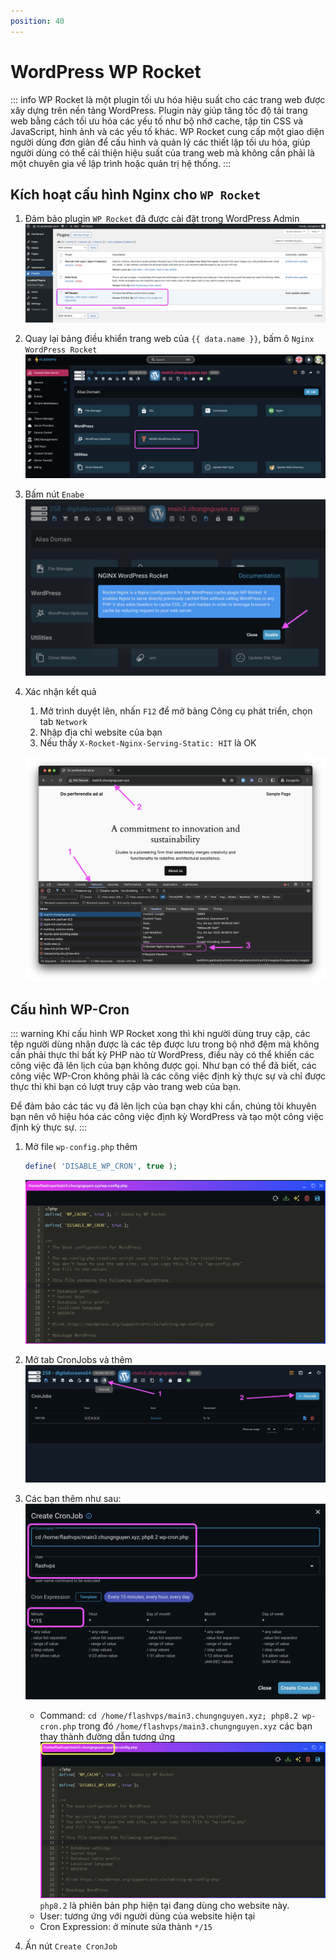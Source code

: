 ```yaml
---
position: 40
---
```


<script setup>
import { data } from '../../.vitepress/config.data.ts'
</script>

# WordPress WP Rocket

::: info
WP Rocket là một plugin tối ưu hóa hiệu suất cho các trang web được xây dựng trên nền tảng WordPress. Plugin này giúp tăng tốc độ tải trang web bằng cách tối ưu hóa các yếu tố như bộ nhớ cache, tập tin CSS và JavaScript, hình ảnh và các yếu tố khác. WP Rocket cung cấp một giao diện người dùng đơn giản để cấu hình và quản lý các thiết lập tối ưu hóa, giúp người dùng có thể cải thiện hiệu suất của trang web mà không cần phải là một chuyên gia về lập trình hoặc quản trị hệ thống.
:::

## Kích hoạt cấu hình Nginx cho `WP Rocket`

1. Đảm bảo plugin `WP Rocket` đã được cài đặt trong WordPress Admin
   ![](<../../images/docs/vi/site/wp-rocket/Screenshot 2024-04-05 at 3.32.13.png>)
2. Quay lại bảng điều khiển trang web của `{{ data.name }}`, bấm ô `Nginx WordPress Rocket`
   ![](<../../images/docs/vi/site/wp-rocket/Screenshot 2024-04-05 at 3.45.05.png>)
3. Bấm nút `Enabe`
   ![](<../../images/docs/vi/site/wp-rocket/Screenshot 2024-04-05 at 3.45.38.png>)
4. Xác nhận kết quả

    1. Mở trình duyệt lên, nhấn `F12` để mở bảng Công cụ phát triển, chọn tab `Network`
    2. Nhập địa chỉ website của bạn
    3. Nếu thấy `X-Rocket-Nginx-Serving-Static: HIT` là OK

    ![](<../../images/docs/vi/site/wp-rocket/Screenshot 2024-04-05 at 3.46.37.png>)

## Cấu hình WP-Cron

::: warning
Khi cấu hình WP Rocket xong thì khi người dùng truy cập, các tệp người dùng nhận được là các têp được lưu trong bộ nhớ đệm mà không cần phải thực thi bất kỳ PHP nào từ WordPress, điều này có thể khiến các công việc đã lên lịch của bạn không được gọi. Như bạn có thể đã biết, các công việc WP-Cron không phải là các công việc định kỳ thực sự và chỉ được thực thi khi bạn có lượt truy cập vào trang web của bạn.

Để đảm bảo các tác vụ đã lên lịch của bạn chạy khi cần, chúng tôi khuyên bạn nên vô hiệu hóa các công việc định kỳ WordPress và tạo một công việc định kỳ thực sự.
:::

1. Mở file `wp-config.php` thêm

    ```php
    define( 'DISABLE_WP_CRON', true );
    ```

    ![](<../../images/docs/vi/site/wp-rocket/Screenshot 2024-04-05 at 15.57.24.png>)

2. Mở tab CronJobs và thêm
   ![](<../../images/docs/vi/site/wp-rocket/Screenshot 2024-04-05 at 16.02.27.png>)

3. Các bạn thêm như sau:
   ![](<../../images/docs/vi/site/wp-rocket/Screenshot 2024-04-05 at 16.03.55.png>)
    - Command: `cd /home/flashvps/main3.chungnguyen.xyz; php8.2 wp-cron.php` trong đó `/home/flashvps/main3.chungnguyen.xyz` các bạn thay thành đường dẫn tương ứng
      ![](<../../images/docs/vi/site/wp-rocket/Screenshot 2024-04-05 at 15.57.24-1.png>)
      `php8.2` là phiên bản php hiện tại đang dùng cho website này.
    - User: tương ứng với người dùng của website hiện tại
    - Cron Expression: ở minute sửa thành `*/15`
4. Ấn nút `Create CronJob`
